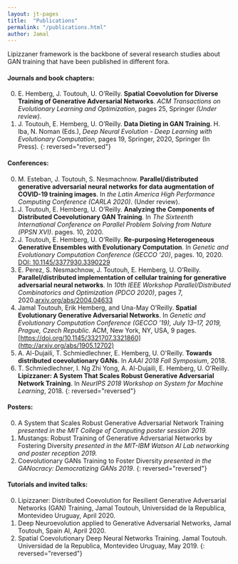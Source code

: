 ```yaml
---
layout: jt-pages
title:  "Publications"
permalink: "/publications.html"
author: Jamal
---
```

Lipizzaner framework is the backbone of several research studies about GAN training that have been published in different fora. 

#### Journals and book chapters:
0. E. Hemberg, J. Toutouh, U. O’Reilly. **Spatial Coevolution for Diverse Training of Generative Adversarial Networks**. *ACM Transactions on Evolutionary Learning and Optimization*, pages 25, Springer *(Under review)*.
0. J. Toutouh, E. Hemberg, U. O’Reilly. **Data Dieting in GAN Training**. H. Iba, N. Noman (Eds.), *Deep Neural Evolution - Deep Learning with Evolutionary Computation*, pages 19, Springer, 2020, Springer (In Press).
{: reversed="reversed"}

#### Conferences:
0. M. Esteban, J. Toutouh, S. Nesmachnow. **Parallel/distributed generative adversarial neural networks for data augmentation of COVID-19 training images**. In *the Latin America High Performance Computing Conference (CARLA 2020)*. (Under review).
0. J. Toutouh, E. Hemberg, U. O’Reilly. **Analyzing the Components of Distributed Coevolutionary GAN Training**. In *The Sixteenth International Conference on Parallel Problem Solving from Nature (PPSN XVI)*. pages. 10, 2020.
0. J. Toutouh, E. Hemberg, U. O’Reilly. **Re-purposing Heterogeneous Generative Ensembles with Evolutionary Computation**. In *Genetic and Evolutionary Computation Conference (GECCO ’20)*, pages. 10, 2020. [DOI: 10.1145/3377930.3390229 ](https://arxiv.org/abs/2003.13532)
0. E. Perez, S. Nesmachnow, J. Toutouh, E. Hemberg, U. O’Reilly. **Parallel/distributed implementation of cellular training for generative adversarial neural networks**. In *10th IEEE Workshop Parallel/Distributed Combinatorics and Optimization (PDCO 2020)*, pages 7, 2020.[arxiv.org/abs/2004.04633](https://arxiv.org/abs/2004.04633)
0. Jamal Toutouh, Erik Hemberg, and Una-May O’Reilly. **Spatial Evolutionary Generative Adversarial Networks**. In *Genetic and Evolutionary Computation Conference (GECCO ’19), July 13–17, 2019, Prague, Czech Republic.* ACM, New York, NY, USA, 9 pages. [https://doi.org/10.1145/3321707.3321860](http://arxiv.org/abs/1905.12702)
0. A. Al-Dujaili, T. Schmiedlechner, E. Hemberg, U. O'Reilly. **Towards distributed coevolutionary GANs**. In *AAAI 2018 Fall Symposium*, 2018.
0. T. Schmiedlechner, I. Ng Zhi Yong, A. Al-Dujaili, E. Hemberg, U. O'Reilly. **Lipizzaner: A System That Scales Robust Generative Adversarial Network Training**. In *NeurIPS 2018 Workshop on System for Machine Learning*, 2018.
{: reversed="reversed"}

#### Posters:
0. A System that Scales Robust Generative Adversarial Network Training *presented in the MIT College of Computing poster session 2019.*
0. Mustangs: Robust Training of Generative Adversarial Networks by Fostering Diversity *presented in the MIT-IBM Watson AI Lab networking and poster reception 2019.*
0. Coevolutionary GANs Training to Foster Diversity *presented in the GANocracy: Democratizing GANs 2019*.
{: reversed="reversed"}

#### Tutorials and invited talks:
0. Lipizzaner: Distributed Coevolution for Resilient Generative Adversarial Networks (GAN) Training, Jamal Toutouh, Universidad de la Republica, Montevideo Uruguay, April 2020. 
0. Deep Neuroevolution applied to Generative Adversarial Networks, Jamal Toutouh, Spain AI, April 2020.
0. Spatial Coevolutionary Deep Neural Networks Training. Jamal Toutouh. Universidad de la Republica, Montevideo Uruguay, May 2019.
{: reversed="reversed"}